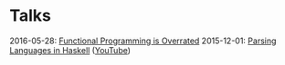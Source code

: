 Talks
=====

2016-05-28: [Functional Programming is Overrated](https://github.com/blast-hardcheese/talks/tree/fp-is-overrated)
2015-12-01: [Parsing Languages in Haskell](https://github.com/blast-hardcheese/talks/tree/hoas) ([YouTube](https://www.youtube.com/watch?v=d36y3NYmxH8))
